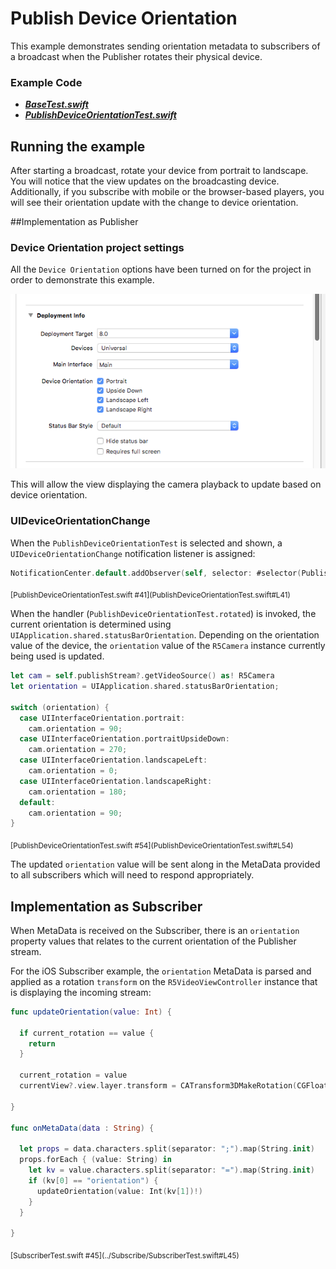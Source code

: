 # Publish Device Orientation

This example demonstrates sending orientation metadata to subscribers of a broadcast when the Publisher rotates their physical device.

### Example Code
- ***[BaseTest.swift](../BaseTest.swift)***
- ***[PublishDeviceOrientationTest.swift](PublishDeviceOrientationTest.swift)***

## Running the example
After starting a broadcast, rotate your device from portrait to landscape. You will notice that the view updates on the broadcasting device. Additionally, if you subscribe with mobile or the browser-based players, you will see their orientation update with the change to device orientation.

##Implementation as Publisher

### Device Orientation project settings
All the `Device Orientation` options have been turned on for the project in order to demonstrate this example.

![device_orientation_settings.png](device_orientation_settings.png)

This will allow the view displaying the camera playback to update based on device orientation.

### UIDeviceOrientationChange
When the `PublishDeviceOrientationTest` is selected and shown, a `UIDeviceOrientationChange` notification listener is assigned:

```Swift
NotificationCenter.default.addObserver(self, selector: #selector(PublishDeviceOrientationTest.rotated), name: NSNotification.Name.UIDeviceOrientationDidChange, object: nil)
```
<sub>
[PublishDeviceOrientationTest.swift #41](PublishDeviceOrientationTest.swift#L41)
</sub>

When the handler (`PublishDeviceOrientationTest.rotated`) is invoked, the current orientation is determined using `UIApplication.shared.statusBarOrientation`. Depending on the orientation value of the device, the `orientation` value of the `R5Camera` instance currently being used is updated.

```Swift
let cam = self.publishStream?.getVideoSource() as! R5Camera
let orientation = UIApplication.shared.statusBarOrientation;

switch (orientation) {
  case UIInterfaceOrientation.portrait:
    cam.orientation = 90;
  case UIInterfaceOrientation.portraitUpsideDown:
    cam.orientation = 270;
  case UIInterfaceOrientation.landscapeLeft:
    cam.orientation = 0;
  case UIInterfaceOrientation.landscapeRight:
    cam.orientation = 180;
  default:
    cam.orientation = 90;
}
```
<sub>
[PublishDeviceOrientationTest.swift #54](PublishDeviceOrientationTest.swift#L54)
</sub>

The updated `orientation` value will be sent along in the MetaData provided to all subscribers which will need to respond appropriately.

## Implementation as Subscriber
When MetaData is received on the Subscriber, there is an `orientation` property values that relates to the current orientation of the Publisher stream.

For the iOS Subscriber example, the `orientation` MetaData is parsed and applied as a rotation `transform` on the `R5VideoViewController` instance that is displaying the incoming stream:

```Swift
func updateOrientation(value: Int) {

  if current_rotation == value {
    return
  }

  current_rotation = value
  currentView?.view.layer.transform = CATransform3DMakeRotation(CGFloat(value), 0.0, 0.0, 0.0);

}

func onMetaData(data : String) {

  let props = data.characters.split(separator: ";").map(String.init)
  props.forEach { (value: String) in
    let kv = value.characters.split(separator: "=").map(String.init)
    if (kv[0] == "orientation") {
      updateOrientation(value: Int(kv[1])!)
    }
  }

}
```

<sub>
[SubscriberTest.swift #45](../Subscribe/SubscriberTest.swift#L45)
</sub>

